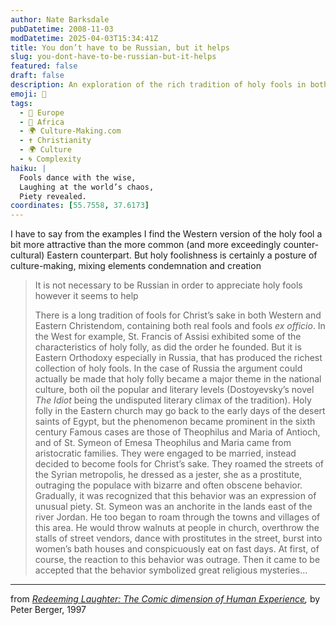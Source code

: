 ```yaml
---
author: Nate Barksdale
pubDatetime: 2008-11-03
modDatetime: 2025-04-03T15:34:41Z
title: You don’t have to be Russian, but it helps
slug: you-dont-have-to-be-russian-but-it-helps
featured: false
draft: false
description: An exploration of the rich tradition of holy fools in both Western and Eastern Christianity, particularly highlighting the unique manifestations in Russia.
emoji: 🤪
tags:
  - 🍷 Europe
  - 🦁 Africa
  - 🌍 Culture-Making.com
  - ✝️ Christianity
  - 🌍 Culture
  - 🌀 Complexity
haiku: |
  Fools dance with the wise,  
  Laughing at the world’s chaos,  
  Piety revealed.
coordinates: [55.7558, 37.6173]
---
```


I have to say from the examples I find the Western version of the holy fool a bit more attractive than the more common (and more exceedingly counter-cultural) Eastern counterpart. But holy foolishness is certainly a posture of culture-making, mixing elements condemnation and creation

> It is not necessary to be Russian in order to appreciate holy fools however it seems to help
>
> There is a long tradition of fools for Christ’s sake in both Western and Eastern Christendom, containing both real fools and fools _ex officio_. In the West for example, St. Francis of Assisi exhibited some of the characteristics of holy folly, as did the order he founded. But it is Eastern Orthodoxy especially in Russia, that has produced the richest collection of holy fools. In the case of Russia the argument could actually be made that holy folly became a major theme in the national culture, both oil the popular and literary levels (Dostoyevsky’s novel _The Idiot_ being the undisputed literary climax of the tradition). Holy folly in the Eastern church may go back to the early days of the desert saints of Egypt, but the phenomenon became prominent in the sixth century Famous cases are those of Theophilus and Maria of Antioch, and of St. Symeon of Emesa Theophilus and Maria came from aristocratic families. They were engaged to be married, instead decided to become fools for Christ’s sake. They roamed the streets of the Syrian metropolis, he dressed as a jester, she as a prostitute, outraging the populace with bizarre and often obscene behavior. Gradually, it was recognized that this behavior was an expression of unusual piety. St. Symeon was an anchorite in the lands east of the river Jordan. He too began to roam through the towns and villages of this area. He would throw walnuts at people in church, overthrow the stalls of street vendors, dance with prostitutes in the street, burst into women’s bath houses and conspicuously eat on fast days. At first, of course, the reaction to this behavior was outrage. Then it came to be accepted that the behavior symbolized great religious mysteries…

---

from _[Redeeming Laughter: The Comic dimension of Human Experience](http://books.google.com/books?id=3bzB9Qk9emIC&printsec=frontcover&dq=peter+berger&as_brr=3&ei=DXQPSeO8B46KswPAl-HADg#PPA190,M1),_ by Peter Berger, 1997
